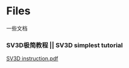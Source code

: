 # Files
一些文档

### SV3D极简教程 || SV3D simplest tutorial
[SV3D instruction.pdf](https://github.com/HungryNeko/Files/files/15026686/SV3D.instruction.pdf)
